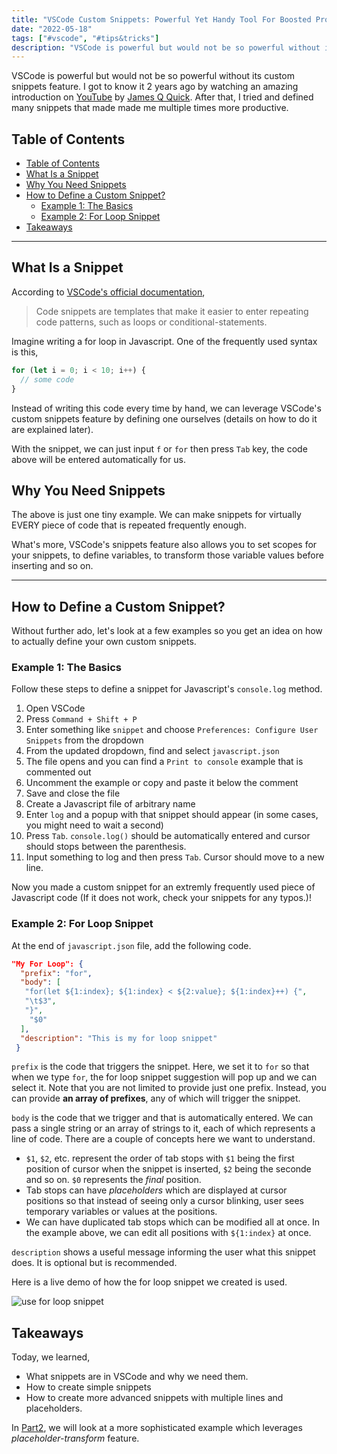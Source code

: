 ```yaml
---
title: "VSCode Custom Snippets: Powerful Yet Handy Tool For Boosted Productivity (Part1)"
date: "2022-05-18"
tags: ["#vscode", "#tips&tricks"]
description: "VSCode is powerful but would not be so powerful without its custom snippets feature."
---
```


VSCode is powerful but would not be so powerful without its custom snippets feature. I got to know it 2 years ago by watching an amazing introduction on [YouTube](https://www.youtube.com/watch?v=WPqXP_kLzpo&t=3528s) by [James Q Quick](https://www.jamesqquick.com/). After that, I tried and defined many snippets that made made me multiple times more productive.

## Table of Contents

- [Table of Contents](#table-of-contents)
- [What Is a Snippet](#what-is-a-snippet)
- [Why You Need Snippets](#why-you-need-snippets)
- [How to Define a Custom Snippet?](#how-to-define-a-custom-snippet)
  - [Example 1: The Basics](#example-1-the-basics)
  - [Example 2: For Loop Snippet](#example-2-for-loop-snippet)
- [Takeaways](#takeaways)

---

## What Is a Snippet

According to [VSCode's official documentation](https://code.visualstudio.com/docs/editor/userdefinedsnippets),

> Code snippets are templates that make it easier to enter repeating code patterns, such as loops or conditional-statements.

Imagine writing a for loop in Javascript. One of the frequently used syntax is this,

```js
for (let i = 0; i < 10; i++) {
  // some code
}
```

Instead of writing this code every time by hand, we can leverage VSCode's custom snippets feature by defining one ourselves (details on how to do it are explained later).

With the snippet, we can just input `f` or `for` then press `Tab` key, the code above will be entered automatically for us.

## Why You Need Snippets

The above is just one tiny example. We can make snippets for virtually EVERY piece of code that is repeated frequently enough.

What's more, VSCode's snippets feature also allows you to set scopes for your snippets, to define variables, to transform those variable values before inserting and so on.

---

## How to Define a Custom Snippet?

Without further ado, let's look at a few examples so you get an idea on how to actually define your own custom snippets.

### Example 1: The Basics

Follow these steps to define a snippet for Javascript's `console.log` method.

1. Open VSCode
2. Press `Command + Shift + P`
3. Enter something like `snippet` and choose `Preferences: Configure User Snippets` from the dropdown
4. From the updated dropdown, find and select `javascript.json`
5. The file opens and you can find a `Print to console` example that is commented out
6. Uncomment the example or copy and paste it below the comment
7. Save and close the file
8. Create a Javascript file of arbitrary name
9. Enter `log` and a popup with that snippet should appear (in some cases, you might need to wait a second)
10. Press `Tab`. `console.log()` should be automatically entered and cursor should stops between the parenthesis.
11. Input something to log and then press `Tab`. Cursor should move to a new line.

Now you made a custom snippet for an extremly frequently used piece of Javascript code (If it does not work, check your snippets for any typos.)!

### Example 2: For Loop Snippet

At the end of `javascript.json` file, add the following code.

```json
"My For Loop": {
  "prefix": "for",
  "body": [
   "for(let ${1:index}; ${1:index} < ${2:value}; ${1:index}++) {",
   "\t$3",
   "}",
    "$0"
  ],
  "description": "This is my for loop snippet"
 }
```

`prefix` is the code that triggers the snippet. Here, we set it to `for` so that when we type `for`, the for loop snippet suggestion will pop up and we can select it. Note that you are not limited to provide just one prefix. Instead, you can provide **an array of prefixes**, any of which will trigger the snippet.

`body` is the code that we trigger and that is automatically entered. We can pass a single string or an array of strings to it, each of which represents a line of code. There are a couple of concepts here we want to understand.

- `$1`, `$2`, etc. represent the order of tab stops with `$1` being the first position of cursor when the snippet is inserted, `$2` being the seconde and so on. `$0` represents the *final* position.
- Tab stops can have *placeholders* which are displayed at cursor positions so that instead of seeing only a cursor blinking, user sees temporary variables or values at the positions.
- We can have duplicated tab stops which can be modified all at once. In the example above, we can edit all positions with `${1:index}` at once.

`description` shows a useful message informing the user what this snippet does. It is optional but is recommended.

Here is a live demo of how the for loop snippet we created is used.

![use for loop snippet](/images/post-images/for-loop-snippet.gif)

## Takeaways

Today, we learned,

- What snippets are in VSCode and why we need them.
- How to create simple snippets
- How to create more advanced snippets with multiple lines and placeholders.

In [Part2](/posts/vscode-custom-snippets-2), we will look at a more sophisticated example which leverages *placeholder-transform* feature.
